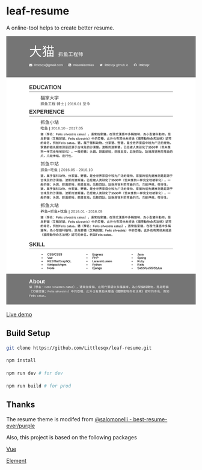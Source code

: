 # leaf-resume

A online-tool helps to create better resume.

![](./static/0001.jpg)

[Live demo](https://littlesqx.github.io/leaf-resume/)

## Build Setup

``` bash
git clone https://github.com/Littlesqx/leaf-resume.git

npm install

npm run dev # for dev

npm run build # for prod

```
## Thanks

The resume theme is modifed from [@salomonelli - best-resume-ever/purple](https://github.com/salomonelli/best-resume-ever)

Also, this project is based on the following packages

[Vue](https://vuejs.org)

[Element](http://element.eleme.io)
